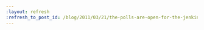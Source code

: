 ```yaml
---
:layout: refresh
:refresh_to_post_id: /blog/2011/03/21/the-polls-are-open-for-the-jenkins-logo-contest
---
```

